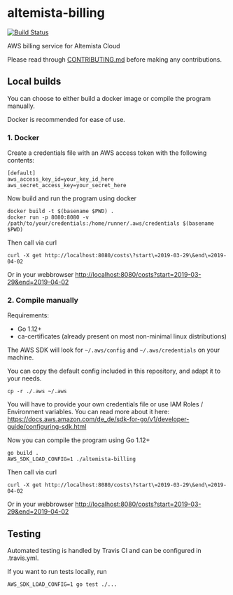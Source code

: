 # altemista-billing

[![Build Status](https://travis-ci.org/Altemista/altemista-billing.svg?branch=master)](https://travis-ci.org/Altemista/altemista-billing)

AWS billing service for Altemista Cloud

Please read through [CONTRIBUTING.md](/CONTRIBUTING.md) before making any contributions.

## Local builds
You can choose to either build a docker image or compile the program manually.

Docker is recommended for ease of use.

### 1. Docker
Create a credentials file with an AWS access token with the following contents:
```
[default]
aws_access_key_id=your_key_id_here
aws_secret_access_key=your_secret_here
```

Now build and run the program using docker
```shell
docker build -t $(basename $PWD) .
docker run -p 8080:8080 -v /path/to/your/credentials:/home/runner/.aws/credentials $(basename $PWD)
```
Then call via curl
```shell
curl -X get http://localhost:8080/costs\?start\=2019-03-29\&end\=2019-04-02
```
Or in your webbrowser
[http://localhost:8080/costs?start=2019-03-29&end=2019-04-02](http://localhost:8080/costs?start=2019-03-29&end=2019-04-02)


### 2. Compile manually

Requirements:
- Go 1.12+
- ca-certificates (already present on most non-minimal linux distributions)

The AWS SDK will look for `~/.aws/config` and `~/.aws/credentials` on your machine.

You can copy the default config included in this repository, and adapt it to your needs.
```shell
cp -r ./.aws ~/.aws
```

You will have to provide your own credentials file or use IAM Roles / Environment variables. You can read more about it here:
https://docs.aws.amazon.com/de_de/sdk-for-go/v1/developer-guide/configuring-sdk.html

Now you can compile the program using Go 1.12+
```shell
go build .
AWS_SDK_LOAD_CONFIG=1 ./altemista-billing
```
Then call via curl
```shell
curl -X get http://localhost:8080/costs\?start\=2019-03-29\&end\=2019-04-02
```
Or in your webbrowser
[http://localhost:8080/costs?start=2019-03-29&end=2019-04-02](http://localhost:8080/costs?start=2019-03-29&end=2019-04-02)

## Testing

Automated testing is handled by Travis CI and can be configured in .travis.yml.

If you want to run tests locally, run

```shell
AWS_SDK_LOAD_CONFIG=1 go test ./...
```
